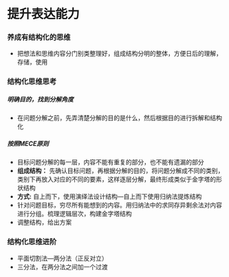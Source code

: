 # 提升表达能力
### 养成有结构化的思维
- 把想法和思维内容分门别类整理好，组成结构分明的整体，方便日后的理解，存储，使用
### 结构化思维思考
##### 明确目的，找到分解角度
- 在问题分解之前，先弄清楚分解的目的是什么，然后根据目的进行拆解和结构化
##### 按照MECE原则
- 目标问题分解的每一层，内容不能有重复的部分，也不能有遗漏的部分
- **组成结构：** 先确认目标问题，再根据分解的目的，将问题分解成不同的类别，类别下再放入对应的不同的要素，这样逐层分解，最终形成类似于金字塔的形状结构
- **方式:** 自上而下，使用演绎法设计结构—自上而下使用归纳法提炼结构
- 针对问题目标，穷尽所有能想到的内容。用归纳法中的求同存异剩余法对内容进行分组。梳理逻辑层次，构建金字塔结构
- 调整结构，给出方案
### 结构化思维进阶
- 平面切割法—两分法（正反对立）
- 三分法，在两分法之间加一个过渡

